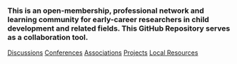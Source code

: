 ### This is an open-membership, professional network and learning community for early-career researchers in child development and related fields. This GitHub Repository serves as a collaboration tool.


[Discussions](https://github.com/scools/Research-Network/projects/2?add_cards_query=is%3Aopen)    [Conferences](https://github.com/scools/Research-Network/wiki/Conferences)    [Associations](https://github.com/scools/Research-Network/wiki/Resources)    [Projects](https://github.com/scools/Research-Network/wiki/Projects)    [Local Resources](https://github.com/scools/Research-Network/wiki/Resources-%7C-Policies)
